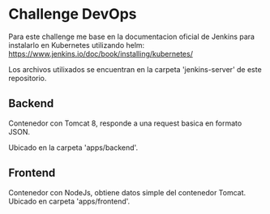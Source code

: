 # Challenge DevOps

Para este challenge me base en la documentacion oficial de Jenkins para instalarlo en Kubernetes utilizando helm:
https://www.jenkins.io/doc/book/installing/kubernetes/

Los archivos utilixados se encuentran en la carpeta 'jenkins-server' de este repositorio.

## Backend

Contenedor con Tomcat 8, responde a una request basica en formato JSON.

Ubicado en la carpeta 'apps/backend'.

## Frontend

Contenedor con NodeJs, obtiene datos simple del contenedor Tomcat.
Ubicado en carpeta 'apps/frontend'.
